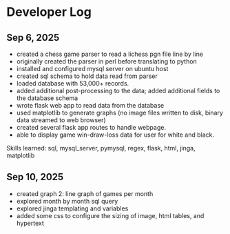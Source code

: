 # Developer Log

## Sep 6, 2025
* created a chess game parser to read a lichess pgn file line by line
* originally created the parser in perl before translating to python
* installed and configured mysql server on ubuntu host 
* created sql schema to hold data read from parser
* loaded database with 53,000+ records.
* added additional post-processing to the data; added additional fields to the database schema
* wrote flask web app to read data from the database
* used matplotlib to generate graphs (no image files written to disk, binary data streamed to web browser)
* created several flask app routes to handle webpage. 
* able to display game win-draw-loss data for user for white and black.

Skills learned: sql, mysql_server, pymysql, regex, flask, html, jinga, matplotlib

## Sep 10, 2025
* created graph 2: line graph of games per month
* explored month by month sql query
* explored jinga templating and variables
* added some css to configure the sizing of image, html tables, and hypertext
